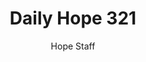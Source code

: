 ---
image: /assets/img/daily-hope-default-artwork.png
title: Daily Hope 321
number: 321
categories:
  - Daily Hope
author: Hope Staff
notes: Daily Hope 321
embed: >-
  <iframe style="border-radius:12px" src="https://open.spotify.com/embed/episode/3BRTk79qJDRPQxAiplszVL?utm_source=generator" width="100%" height="152" frameBorder="0" allowfullscreen="" allow="autoplay; clipboard-write; encrypted-media; fullscreen; picture-in-picture" loading="lazy"></iframe>
---